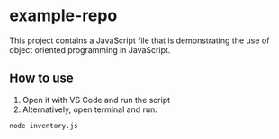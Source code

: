 # example-repo

This project contains a JavaScript file that is demonstrating the use of object oriented programming in JavaScript.

## How to use
1. Open it with VS Code and run the script
2. Alternatively, open terminal and run:

```bash
node inventory.js


